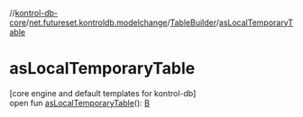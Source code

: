 //[kontrol-db-core](../../../index.md)/[net.futureset.kontroldb.modelchange](../index.md)/[TableBuilder](index.md)/[asLocalTemporaryTable](as-local-temporary-table.md)

# asLocalTemporaryTable

[core engine and default templates for kontrol-db]\
open fun [asLocalTemporaryTable](as-local-temporary-table.md)(): [B](index.md)
